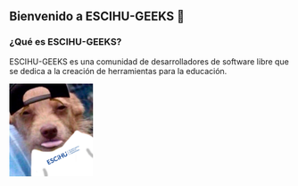 ## Bienvenido a ESCIHU-GEEKS 👋

### ¿Qué es ESCIHU-GEEKS?

ESCIHU-GEEKS es una comunidad de desarrolladores de software libre que se dedica a la creación de herramientas para la educación.

<!--- ![Imagen-perro](./profile/assets/Imagen-perro.png) -->

<img src="./profile/assets/Imagen-perro.png" width="150px" />

<!--

**Here are some ideas to get you started:**

🙋‍♀️ A short introduction - what is your organization all about?
🌈 Contribution guidelines - how can the community get involved?
👩‍💻 Useful resources - where can the community find your docs? Is there anything else the community should know?
🍿 Fun facts - what does your team eat for breakfast?
🧙 Remember, you can do mighty things with the power of [Markdown](https://docs.github.com/github/writing-on-github/getting-started-with-writing-and-formatting-on-github/basic-writing-and-formatting-syntax)
-->
